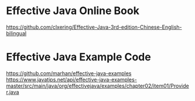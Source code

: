 # Effective Java Online Book
https://github.com/clxering/Effective-Java-3rd-edition-Chinese-English-bilingual

# Effective Java Example Code
https://github.com/marhan/effective-java-examples
https://www.javatips.net/api/effective-java-examples-master/src/main/java/org/effectivejava/examples/chapter02/item01/Provider.java